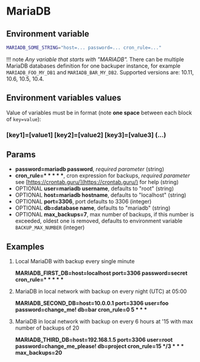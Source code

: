 # MariaDB

## Environment variable

```bash
MARIADB_SOME_STRING="host=... password=... cron_rule=..."
```

!!! note
    *Any variable that starts with "MARIADB".* There can be multiple MariaDB databases definition for one backuper instance, for example `MARIADB_FOO_MY_DB1` and `MARIADB_BAR_MY_DB2`. Supported versions are: 10.11, 10.6, 10.5, 10.4.

## Environment variables values

Value of variables must be in format (note **one space** between each block of `key=value`):
<h3> 
[key1]=[value1] [key2]=[value2] [key3]=[value3] (...)
</h3>

## Params

- **password=mariadb password**, *required parameter* (string)
- **cron_rule=\* \* \* \* \***, cron expression for backups, *required parameter* see [https://crontab.guru/](https://crontab.guru/) for help (string)
- OPTIONAL **user=mariadb username**, defaults to "root" (string)
- OPTIONAL **host=mariadb hostname**, defaults to "localhost" (string)
- OPTIONAL **port=3306**, port defaults to 3306 (integer)
- OPTIONAL **db=database name**, defaults to "mariadb" (string)
- OPTIONAL **max_backups=7**, max number of backups, if this number is exceeded, oldest one is removed, defaults to environment variable `BACKUP_MAX_NUMBER` (integer)

## Examples

1. Local MariaDB with backup every single minute

    **MARIADB_FIRST_DB=host=localhost port=3306 password=secret cron_rule=\* \* \* \* \***

2. MariaDB in local network with backup on every night (UTC) at 05:00

    **MARIADB_SECOND_DB=host=10.0.0.1 port=3306 user=foo password=change_me! db=bar cron_rule=0 5 \* \* \***

3. MariaDB in local network with backup on every 6 hours at '15 with max number of backups of 20

    **MARIADB_THIRD_DB=host=192.168.1.5 port=3306 user=root password=change_me_please! db=project cron_rule=15 \*/3 \* \* \* max_backups=20**

<br>
<br>
